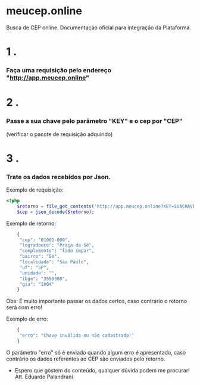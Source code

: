 # meucep.online
Busca de CEP online. Documentação oficial para integração da Plataforma.

# 1 .  
### Faça uma requisição pelo endereço "http://app.meucep.online"  

# 2 .  
### Passe a sua chave pelo parâmetro "KEY" e o cep por "CEP"
(verificar o pacote de requisição adquirido)  

# 3 .  
### Trate os dados recebidos por Json.


Exemplo de requisição:  

```php  
<?php
	$retorno = file_get_contents('http://app.meucep.online?KEY=SUACHAVE&CEP=01001-000');
	$cep = json_decode($retorno); 
```  

Exemplo de retorno:  
```php  
	{
	 "cep": "01001-000", 
	 "logradouro": "Praça da Sé", 
	 "complemento": "lado ímpar",
	 "bairro": "Sé", 
	 "localidade": "São Paulo",
	 "uf": "SP",
	 "unidade": "", 
	 "ibge": "3550308", 
	 "gia": "1004"
	}
```  

Obs: É muito importante passar os dados certos, caso contrário o retorno será com erro!

Exemplo de erro:
```php
	{ 
	 "erro": "Chave inválida ou não cadastrada!" 
	}
```
O parâmetro "erro" só é enviado quando algum erro é apresentado, caso contrário os dados referentes ao CEP são enviados pelo retorno.



 - Espero que gostem do conteúdo, qualquer dúvida podem me procurar!
 Att. Eduardo Palandrani
